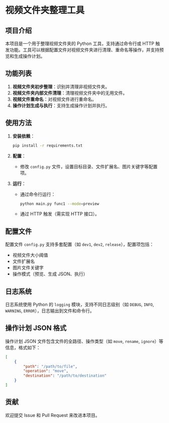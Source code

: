 # 视频文件夹整理工具

## 项目介绍
本项目是一个用于整理视频文件夹的 Python 工具，支持通过命令行或 HTTP 触发功能。工具可以根据配置文件对视频文件夹进行清理、重命名等操作，并支持预览和生成操作计划。

## 功能列表
1. **视频文件夹初步整理**：识别并清理非视频文件夹。
2. **视频文件夹内部文件清理**：清理视频文件夹中的无用文件。
3. **视频文件重命名**：对视频文件进行重命名。
4. **操作计划生成与执行**：支持生成操作计划并执行。

## 使用方法
1. **安装依赖**：
   ```bash
   pip install -r requirements.txt
   ```

2. **配置**：
   - 修改 `config.py` 文件，设置目标目录、文件扩展名、图片关键字等配置项。

3. **运行**：
   - 通过命令行运行：
     ```bash
     python main.py func1 --mode=preview
     ```
   - 通过 HTTP 触发（需实现 HTTP 接口）。

## 配置文件
配置文件 `config.py` 支持多套配置（如 `dev1`, `dev2`, `release`），配置项包括：
- 视频文件大小阈值
- 文件扩展名
- 图片文件关键字
- 操作模式（预览、生成 JSON、执行）

## 日志系统
日志系统使用 Python 的 `logging` 模块，支持不同日志级别（如 `DEBUG`, `INFO`, `WARNING`, `ERROR`），日志输出到文件和命令行。

## 操作计划 JSON 格式
操作计划 JSON 文件包含文件的全路径、操作类型（如 `move`, `rename`, `ignore`）等信息，格式如下：
```json
[
    {
        "path": "/path/to/file",
        "operation": "move",
        "destination": "/path/to/destination"
    }
]
```

## 贡献
欢迎提交 Issue 和 Pull Request 来改进本项目。